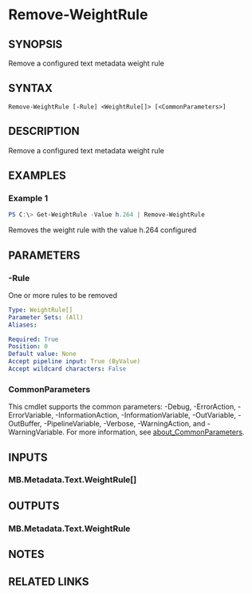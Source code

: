 ﻿---
external help file: MB.Metadata.dll-Help.xml
Module Name: MB.Metadata
online version:
schema: 2.0.0
---

# Remove-WeightRule

## SYNOPSIS
Remove a configured text metadata weight rule

## SYNTAX

```
Remove-WeightRule [-Rule] <WeightRule[]> [<CommonParameters>]
```

## DESCRIPTION
Remove a configured text metadata weight rule

## EXAMPLES

### Example 1
```powershell
PS C:\> Get-WeightRule -Value h.264 | Remove-WeightRule
```

Removes the weight rule with the value h.264 configured

## PARAMETERS

### -Rule
One or more rules to be removed

```yaml
Type: WeightRule[]
Parameter Sets: (All)
Aliases:

Required: True
Position: 0
Default value: None
Accept pipeline input: True (ByValue)
Accept wildcard characters: False
```

### CommonParameters
This cmdlet supports the common parameters: -Debug, -ErrorAction, -ErrorVariable, -InformationAction, -InformationVariable, -OutVariable, -OutBuffer, -PipelineVariable, -Verbose, -WarningAction, and -WarningVariable. For more information, see [about_CommonParameters](http://go.microsoft.com/fwlink/?LinkID=113216).

## INPUTS

### MB.Metadata.Text.WeightRule[]
## OUTPUTS

### MB.Metadata.Text.WeightRule
## NOTES

## RELATED LINKS
